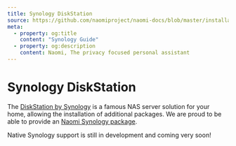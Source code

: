 ```yaml
---
title: Synology DiskStation
source: https://github.com/naomiproject/naomi-docs/blob/master/installation/synology.md
meta:
  - property: og:title
    content: "Synology Guide"
  - property: og:description
    content: Naomi, The privacy focused personal assistant
---
```


# Synology DiskStation

The [DiskStation by Synology](https://www.synology.com/en-us/dsm) is a famous NAS server solution for your home, allowing the installation of additional packages.
We are proud to be able to provide an [Naomi Synology package](https://github.com/naomiproject/naomi-syno-spk).

Native Synology support is still in development and coming very soon!

<DocPreviousVersions/>
<EditPageLink/>
